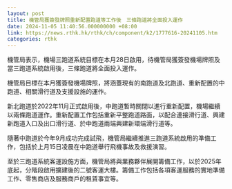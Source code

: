 ```yaml
---
layout: post
title: 機管局獲簽發牌照重新配置跑道等工作後　三條跑道將全面投入運作
date: 2024-11-05 11:40:56.000000000 +08:00
link: https://news.rthk.hk/rthk/ch/component/k2/1777616-20241105.htm
categories: rthk
---
```


機管局表示，機場三跑道系統目標在本月28日啟用，待機管局獲簽發機場牌照及當三跑道系統啟用後，三條跑道將全面投入運作。

機管局目標在本月獲簽發機場牌照，將涵蓋現有的南跑道及北跑道、重新配置的中跑道、相關滑行道及支援設施的運作。

新北跑道於2022年11月正式啟用後，中跑道暫時關閉以進行重新配置，機場繼續以兩條跑道運作。重新配置工作包括重新平整跑道路面，以配合連接滑行道、興建新跑道入口及出口滑行道、於中跑道兩端興建新環端滑行道等。

隨著中跑道於今年9月成功完成試飛，機管局繼續推進三跑道系統啟用的準備工作，包括於上月15日凌晨在中跑道舉行飛機事故及救援演習。

至於三跑道系統客運設施方面，機管局將與業務夥伴展開籌備工作，以於2025年底起，分階段啟用擴建後的二號客運大樓。籌備工作包括各項客運服務的實地準備工作、零售商店及服務商戶的租賃事宜等。
